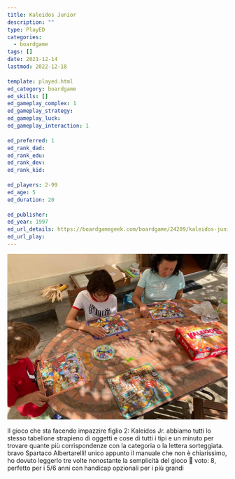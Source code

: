 ```yaml
---
title: Kaleidos Junior
description: ""
type: PlayED
categories:
  - boardgame
tags: []
date: 2021-12-14
lastmod: 2022-12-18

template: played.html
ed_category: boardgame
ed_skills: []
ed_gameplay_complex: 1
ed_gameplay_strategy: 
ed_gameplay_luck: 
ed_gameplay_interaction: 1

ed_preferred: 1
ed_rank_dad: 
ed_rank_edu: 
ed_rank_dev: 
ed_rank_kid: 

ed_players: 2-99
ed_age: 5
ed_duration: 20

ed_publisher: 
ed_year: 1997
ed_url_details: https://boardgamegeek.com/boardgame/24209/kaleidos-junior
ed_url_play: 
---
```


![](../../assets/img/played/boardgame/kaleidos-jr.webp)

Il gioco che sta facendo impazzire figlio 2: Kaleidos Jr. 
abbiamo tutti lo stesso tabellone strapieno di oggetti e cose di tutti i tipi e un minuto per trovare quante più corrispondenze con la categoria o la lettera sorteggiata.
bravo Spartaco Albertarelli! unico appunto il manuale che non è chiarissimo, ho dovuto leggerlo tre volte nonostante la semplicità del gioco 🙂
voto: 8, perfetto per i 5/6 anni con handicap opzionali per i più grandi 
